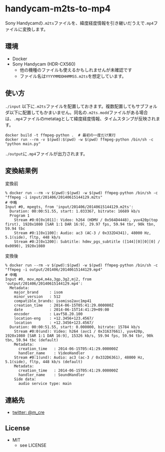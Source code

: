 handycam-m2ts-to-mp4
=======================

Sony Handycamの`.m2ts`ファイルを、緯度経度情報を引き継いだうえで`.mp4`ファイルに変換します。

## 環境

* Docker
* Sony Handycam (HDR-CX560)
    - 他の機種のファイルも使えるかもしれませんが未確認です
    - ファイル名は`YYYYMMDDHHMMSS.m2ts`を想定しています。

## 使い方

`./input` 以下に`.m2ts`ファイルを配置しておきます。複数配置してもサブフォルダ以下に配置してもかまいません。同名の`.m2ts.modd`ファイルがある場合は、`.mp4`ファイルのmetatagとして緯度経度情報、タイムスタンプが反映されます。

```
docker build -t ffmpeg-python .  # 最初の一度だけ実行
docker run --rm -v $(pwd):$(pwd) -w $(pwd) ffmpeg-python /bin/sh -c "python main.py"
```

`./output`に`.mp4`ファイルが出力されます。

## 変換結果例

変換前

```
% docker run --rm -v $(pwd):$(pwd) -w $(pwd) ffmpeg-python /bin/sh -c "ffmpeg -i input/201406/20140615144129.m2ts"
# 中略
Input #0, mpegts, from 'input/201406/20140615144129.m2ts':
  Duration: 00:00:51.55, start: 1.033367, bitrate: 16689 kb/s
  Program 1 
    Stream #0:0[0x1011]: Video: h264 (HDMV / 0x564D4448), yuv420p(top first), 1920x1080 [SAR 1:1 DAR 16:9], 29.97 fps, 59.94 tbr, 90k tbn, 59.94 tbc
    Stream #0:1[0x1100]: Audio: ac3 (AC-3 / 0x332D4341), 48000 Hz, 5.1(side), fltp, 448 kb/s
    Stream #0:2[0x1200]: Subtitle: hdmv_pgs_subtitle ([144][0][0][0] / 0x0090), 1920x1080
```

変換後

```
% docker run --rm -v $(pwd):$(pwd) -w $(pwd) ffmpeg-python /bin/sh -c "ffmpeg -i output/201406/20140615144129.mp4"
# 中略
Input #0, mov,mp4,m4a,3gp,3g2,mj2, from 'output/201406/20140615144129.mp4':
  Metadata:
    major_brand     : isom
    minor_version   : 512
    compatible_brands: isomiso2avc1mp41
    creation_time   : 2014-06-15T05:41:29.000000Z
    date            : 2014-06-15T14:41:29+09:00
    encoder         : Lavf58.20.100
    location-eng    : +12.3456+123.4567/
    location        : +12.3456+123.4567/
  Duration: 00:00:51.55, start: 0.000000, bitrate: 15784 kb/s
    Stream #0:0(und): Video: h264 (avc1 / 0x31637661), yuv420p, 1920x1080 [SAR 1:1 DAR 16:9], 15326 kb/s, 59.94 fps, 59.94 tbr, 90k tbn, 59.94 tbc (default)
    Metadata:
      creation_time   : 2014-06-15T05:41:29.000000Z
      handler_name    : VideoHandler
    Stream #0:1(und): Audio: ac3 (ac-3 / 0x332D6361), 48000 Hz, 5.1(side), fltp, 448 kb/s (default)
    Metadata:
      creation_time   : 2014-06-15T05:41:29.000000Z
      handler_name    : SoundHandler
    Side data:
      audio service type: main
```

## 連絡先

* [twitter: @m_cre](https://twitter.com/m_cre)

## License

* MIT
  + see LICENSE
